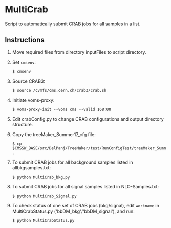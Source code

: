 # MultiCrab
Script to automatically submit CRAB jobs for all samples in a list.

## Instructions
1. Move required files from directory inputFiles to script directory.  

2. Set `cmsenv`:
   ```
   $ cmsenv
   ```  

3. Source CRAB3:
   ```
   $ source /cvmfs/cms.cern.ch/crab3/crab.sh
   ```  

4. Initiate voms-proxy:
   ```
   $ voms-proxy-init --voms cms --valid 168:00
   ```  

5. Edit crabConfig.py to change CRAB configurations and output directory structure.

6. Copy the treeMaker_Summer17_cfg file:
   ```
   $ cp $CMSSW_BASE/src/DelPanj/TreeMaker/test/RunConfigTest/treeMaker_Summer17_cfg.py .

6. To submit CRAB jobs for all background samples listed in allbkgsamples.txt:
   ```
   $ python MultiCrab_bkg.py
   ```  

7. To submit CRAB jobs for all signal samples listed in NLO-Samples.txt:
   ```
   $ python MultiCrab_Signal.py
   ```  

8. To check status of one set of CRAB jobs (bkg/signal), edit `workname` in MultiCrabStatus.py ('bbDM_bkg'/'bbDM_signal'), and run:
   ```
   $ python MultiCrabStatus.py
   ```
